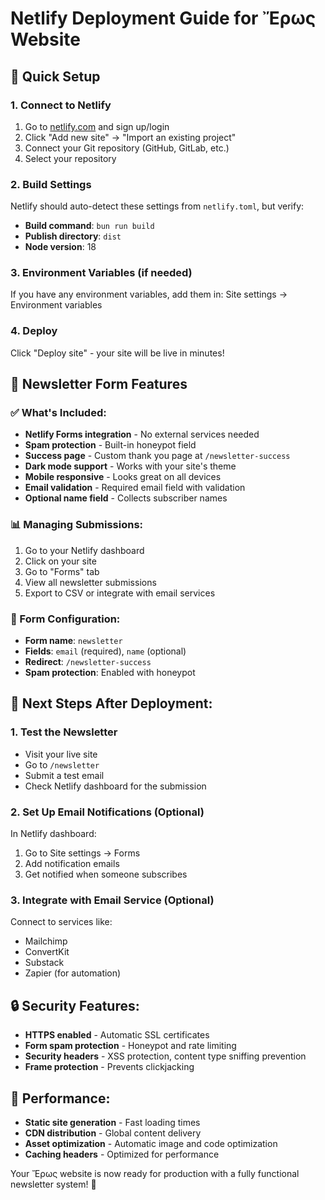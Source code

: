 # Netlify Deployment Guide for Ἔρως Website

## 🚀 Quick Setup

### 1. Connect to Netlify
1. Go to [netlify.com](https://netlify.com) and sign up/login
2. Click "Add new site" → "Import an existing project"
3. Connect your Git repository (GitHub, GitLab, etc.)
4. Select your repository

### 2. Build Settings
Netlify should auto-detect these settings from `netlify.toml`, but verify:

- **Build command**: `bun run build`
- **Publish directory**: `dist`
- **Node version**: 18

### 3. Environment Variables (if needed)
If you have any environment variables, add them in:
Site settings → Environment variables

### 4. Deploy
Click "Deploy site" - your site will be live in minutes!

## 📧 Newsletter Form Features

### ✅ What's Included:
- **Netlify Forms integration** - No external services needed
- **Spam protection** - Built-in honeypot field
- **Success page** - Custom thank you page at `/newsletter-success`
- **Dark mode support** - Works with your site's theme
- **Mobile responsive** - Looks great on all devices
- **Email validation** - Required email field with validation
- **Optional name field** - Collects subscriber names

### 📊 Managing Submissions:
1. Go to your Netlify dashboard
2. Click on your site
3. Go to "Forms" tab
4. View all newsletter submissions
5. Export to CSV or integrate with email services

### 🔧 Form Configuration:
- **Form name**: `newsletter`
- **Fields**: `email` (required), `name` (optional)
- **Redirect**: `/newsletter-success`
- **Spam protection**: Enabled with honeypot

## 🎯 Next Steps After Deployment:

### 1. Test the Newsletter
- Visit your live site
- Go to `/newsletter`
- Submit a test email
- Check Netlify dashboard for the submission

### 2. Set Up Email Notifications (Optional)
In Netlify dashboard:
1. Go to Site settings → Forms
2. Add notification emails
3. Get notified when someone subscribes

### 3. Integrate with Email Service (Optional)
Connect to services like:
- Mailchimp
- ConvertKit
- Substack
- Zapier (for automation)

## 🔒 Security Features:
- **HTTPS enabled** - Automatic SSL certificates
- **Form spam protection** - Honeypot and rate limiting
- **Security headers** - XSS protection, content type sniffing prevention
- **Frame protection** - Prevents clickjacking

## 📱 Performance:
- **Static site generation** - Fast loading times
- **CDN distribution** - Global content delivery
- **Asset optimization** - Automatic image and code optimization
- **Caching headers** - Optimized for performance

Your Ἔρως website is now ready for production with a fully functional newsletter system! 🎉

